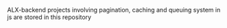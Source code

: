 ALX-backend projects involving pagination, caching and queuing system in js are stored in this repository

